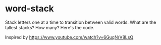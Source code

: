 # word-stack
Stack letters one at a time to transition between valid words. What are the tallest stacks? How many? Here's the code.


Inspired by https://www.youtube.com/watch?v=6GuqNrV8LsQ
